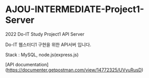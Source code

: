 # AJOU-INTERMEDIATE-Project1-Server
2022 Do-IT Study Project1 API Server

Do-IT 웹스터디1 구현을 위한 API서버 입니다.

Stack : MySQL, node.js(express.js)

[API documentation] (https://documenter.getpostman.com/view/14772325/UVyuRusD)
